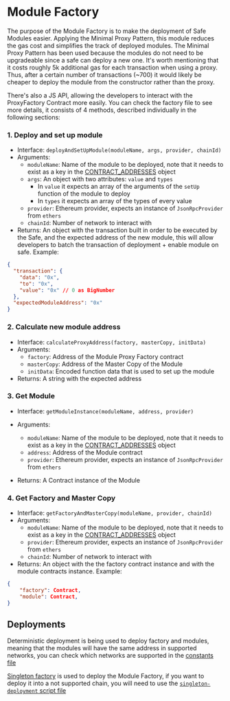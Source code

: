 # Module Factory

The purpose of the Module Factory is to make the deployment of Safe Modules easier. 
Applying the Minimal Proxy Pattern, this module reduces the gas cost and simplifies the track of deployed modules. 
The Minimal Proxy Pattern has been used because the modules do not need to be upgradeable since a safe can deploy a new one. 
It's worth mentioning that it costs roughly 5k additional gas for each transaction when using a proxy.
Thus, after a certain number of transactions (~700) it would likely be cheaper to deploy the module from the constructor rather than the proxy.

There's also a JS API, allowing the developers to interact with the ProxyFactory Contract more easily. 
You can check the factory file to see more details, it consists of 4 methods, described individually in the following sections:

### 1. Deploy and set up module

- Interface: `deployAndSetUpModule(moduleName, args, provider, chainId)`
- Arguments:
  - `moduleName`: Name of the module to be deployed, note that it needs to exist as a key in the [CONTRACT_ADDRESSES](./constants.ts#L3-L12) object
  - `args`: An object with two attributes: `value` and `types` 
    - In `value` it expects an array of the arguments of the `setUp` function of the module to deploy
    - In `types` it expects an array of the types of every value
  - `provider`: Ethereum provider, expects an instance of `JsonRpcProvider` from `ethers`
  - `chainId`: Number of network to interact with
- Returns: An object with the transaction built in order to be executed by the Safe, and the expected address of the new module, this will allow developers to batch the transaction of deployment + enable module on safe. Example:

```json
{
  "transaction": {
    "data": "0x",
    "to": "0x",
    "value": "0x" // 0 as BigNumber
  },
  "expectedModuleAddress": "0x"
}
```

### 2. Calculate new module address

- Interface: `calculateProxyAddress(factory, masterCopy, initData)`
- Arguments:
  - `factory`: Address of the Module Proxy Factory contract
  - `masterCopy`: Address of the Master Copy of the Module
  - `initData`: Encoded function data that is used to set up the module
- Returns: A string with the expected address

### 3. Get Module

- Interface: `getModuleInstance(moduleName, address, provider)`
- Arguments:

  - `moduleName`: Name of the module to be deployed, note that it needs to exist as a key in the [CONTRACT_ADDRESSES](./constants.ts#L3-L12) object
  - `address`: Address of the Module contract
  - `provider`: Ethereum provider, expects an instance of `JsonRpcProvider` from `ethers`

- Returns: A Contract instance of the Module

### 4. Get Factory and Master Copy

- Interface: `getFactoryAndMasterCopy(moduleName, provider, chainId)`
- Arguments:
  - `moduleName`: Name of the module to be deployed, note that it needs to exist as a key in the [CONTRACT_ADDRESSES](./constants.ts#L3-L12) object
  - `provider`: Ethereum provider, expects an instance of `JsonRpcProvider` from `ethers`
  - `chainId`: Number of network to interact with
- Returns: An object with the the factory contract instance and with the module contracts instance. Example:

```json
{
    "factory": Contract,
    "module": Contract,
}
```

## Deployments

Deterministic deployment is being used to deploy factory and modules, meaning that the modules
will have the same address in supported networks, you can check which networks are supported in the
[constants file](./constants.ts#L14-L22)

[Singleton factory](https://eips.ethereum.org/EIPS/eip-2470) is used to deploy the Module Factory, if you want to deploy it
into a not supported chain, you will need to use the [`singleton-deployment` script file](./singleton-deployment.ts)


